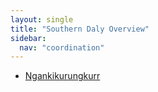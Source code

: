 ```yaml
---
layout: single
title: "Southern Daly Overview"
sidebar:
  nav: "coordination"
---
```


- [Ngankikurungkurr](/coordination/cfiles/ngankikurungkurr.pdf)